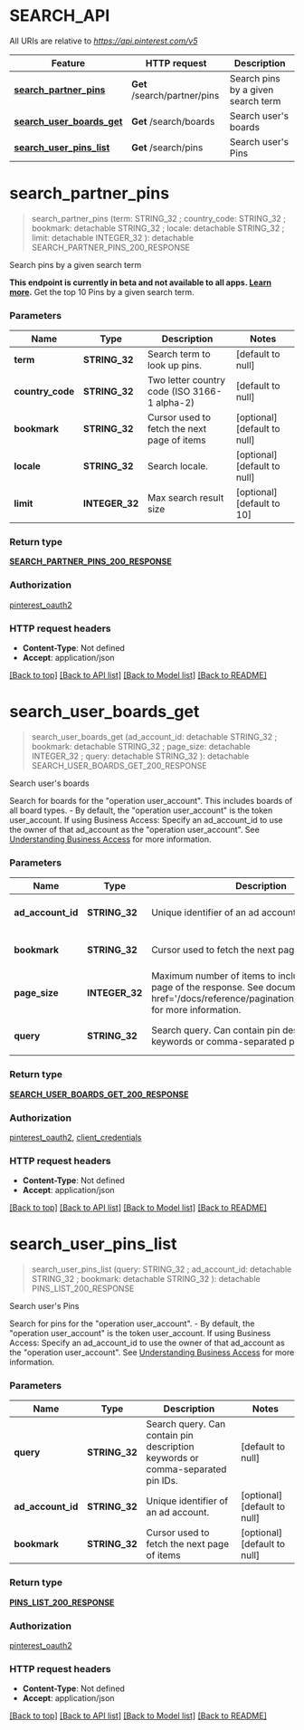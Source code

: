# SEARCH_API

All URIs are relative to *https://api.pinterest.com/v5*

Feature | HTTP request | Description
------------- | ------------- | -------------
[**search_partner_pins**](SEARCH_API.md#search_partner_pins) | **Get** /search/partner/pins | Search pins by a given search term
[**search_user_boards_get**](SEARCH_API.md#search_user_boards_get) | **Get** /search/boards | Search user&#39;s boards
[**search_user_pins_list**](SEARCH_API.md#search_user_pins_list) | **Get** /search/pins | Search user&#39;s Pins


# **search_partner_pins**
> search_partner_pins (term: STRING_32 ; country_code: STRING_32 ; bookmark:  detachable STRING_32 ; locale:  detachable STRING_32 ; limit:  detachable INTEGER_32 ): detachable SEARCH_PARTNER_PINS_200_RESPONSE


Search pins by a given search term

<strong>This endpoint is currently in beta and not available to all apps. <a href='/docs/getting-started/beta-and-advanced-access/'>Learn more</a>.</strong>  Get the top 10 Pins by a given search term.


### Parameters

Name | Type | Description  | Notes
------------- | ------------- | ------------- | -------------
 **term** | **STRING_32**| Search term to look up pins. | [default to null]
 **country_code** | **STRING_32**| Two letter country code (ISO 3166-1 alpha-2) | [default to null]
 **bookmark** | **STRING_32**| Cursor used to fetch the next page of items | [optional] [default to null]
 **locale** | **STRING_32**| Search locale. | [optional] [default to null]
 **limit** | **INTEGER_32**| Max search result size | [optional] [default to 10]

### Return type

[**SEARCH_PARTNER_PINS_200_RESPONSE**](search_partner_pins_200_response.md)

### Authorization

[pinterest_oauth2](../README.md#pinterest_oauth2)

### HTTP request headers

 - **Content-Type**: Not defined
 - **Accept**: application/json

[[Back to top]](#) [[Back to API list]](../README.md#documentation-for-api-endpoints) [[Back to Model list]](../README.md#documentation-for-models) [[Back to README]](../README.md)

# **search_user_boards_get**
> search_user_boards_get (ad_account_id:  detachable STRING_32 ; bookmark:  detachable STRING_32 ; page_size:  detachable INTEGER_32 ; query:  detachable STRING_32 ): detachable SEARCH_USER_BOARDS_GET_200_RESPONSE


Search user's boards

Search for boards for the \"operation user_account\". This includes boards of all board types. - By default, the \"operation user_account\" is the token user_account.  If using Business Access: Specify an ad_account_id to use the owner of that ad_account as the \"operation user_account\". See <a href='/docs/getting-started/using-business-access/'>Understanding Business Access</a> for more information.


### Parameters

Name | Type | Description  | Notes
------------- | ------------- | ------------- | -------------
 **ad_account_id** | **STRING_32**| Unique identifier of an ad account. | [optional] [default to null]
 **bookmark** | **STRING_32**| Cursor used to fetch the next page of items | [optional] [default to null]
 **page_size** | **INTEGER_32**| Maximum number of items to include in a single page of the response. See documentation on &lt;a href&#x3D;&#39;/docs/reference/pagination/&#39;&gt;Pagination&lt;/a&gt; for more information. | [optional] [default to 25]
 **query** | **STRING_32**| Search query. Can contain pin description keywords or comma-separated pin IDs. | [optional] [default to null]

### Return type

[**SEARCH_USER_BOARDS_GET_200_RESPONSE**](search_user_boards_get_200_response.md)

### Authorization

[pinterest_oauth2](../README.md#pinterest_oauth2), [client_credentials](../README.md#client_credentials)

### HTTP request headers

 - **Content-Type**: Not defined
 - **Accept**: application/json

[[Back to top]](#) [[Back to API list]](../README.md#documentation-for-api-endpoints) [[Back to Model list]](../README.md#documentation-for-models) [[Back to README]](../README.md)

# **search_user_pins_list**
> search_user_pins_list (query: STRING_32 ; ad_account_id:  detachable STRING_32 ; bookmark:  detachable STRING_32 ): detachable PINS_LIST_200_RESPONSE


Search user's Pins

Search for pins for the \"operation user_account\". - By default, the \"operation user_account\" is the token user_account.  If using Business Access: Specify an ad_account_id to use the owner of that ad_account as the \"operation user_account\". See <a href='/docs/getting-started/using-business-access/'>Understanding Business Access</a> for more information.


### Parameters

Name | Type | Description  | Notes
------------- | ------------- | ------------- | -------------
 **query** | **STRING_32**| Search query. Can contain pin description keywords or comma-separated pin IDs. | [default to null]
 **ad_account_id** | **STRING_32**| Unique identifier of an ad account. | [optional] [default to null]
 **bookmark** | **STRING_32**| Cursor used to fetch the next page of items | [optional] [default to null]

### Return type

[**PINS_LIST_200_RESPONSE**](pins_list_200_response.md)

### Authorization

[pinterest_oauth2](../README.md#pinterest_oauth2)

### HTTP request headers

 - **Content-Type**: Not defined
 - **Accept**: application/json

[[Back to top]](#) [[Back to API list]](../README.md#documentation-for-api-endpoints) [[Back to Model list]](../README.md#documentation-for-models) [[Back to README]](../README.md)

